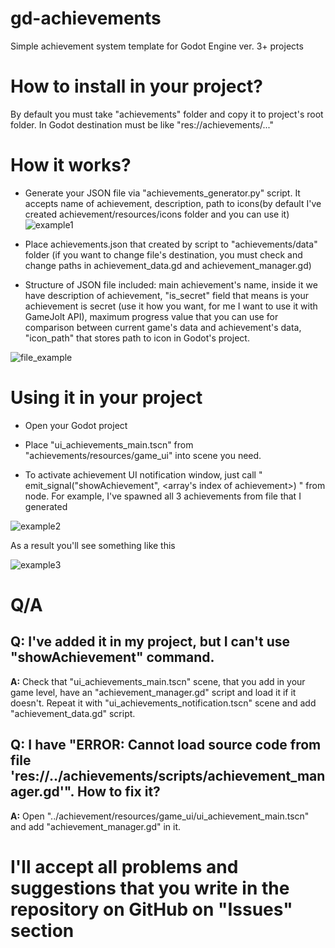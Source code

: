 # gd-achievements
Simple achievement system template for Godot Engine ver. 3+ projects

# How to install in your project?
By default you must take "achievements" folder and copy it to project's root folder. In Godot destination must be like "res://achievements/..."

# How it works?
* Generate your JSON file via "achievements_generator.py" script. It accepts name of achievement, description, path to icons(by default I've created achievement/resources/icons folder and you can use it)
![example1](https://i.imgur.com/n05Mxpl.png)

* Place achievements.json that created by script to "achievements/data" folder (if you want to change file's destination, you must check and change paths in achievement_data.gd and achievement_manager.gd)

* Structure of JSON file included: main achievement's name, inside it we have description of achievement, "is_secret" field that means is your achievement is secret (use it how you want, for me I want to use it with GameJolt API), maximum progress value that you can use for comparison between current game's data and achievement's data, "icon_path" that stores path to icon in Godot's project.

![file_example](https://i.imgur.com/BmPB62f.png)

# Using it in your project

* Open your Godot project

* Place "ui_achievements_main.tscn" from "achievements/resources/game_ui" into scene you need.

* To activate achievement UI notification window, just call " emit_signal("showAchievement", <array's index of achievement>) " from node.
For example, I've spawned all 3 achievements from file that I generated

![example2](https://i.imgur.com/R5eTN0z.png)

As a result you'll see something like this

![example3](https://i.imgur.com/HKMcwmJ.png)

# Q/A
## Q: I've added it in my project, but I can't use "showAchievement" command.
**A:** Check that "ui_achievements_main.tscn" scene, that you add in your game level, have an "achievement_manager.gd" script and load it if it doesn't. Repeat it with "ui_achievements_notification.tscn" scene and add "achievement_data.gd" script.

## Q: I have "ERROR: Cannot load source code from file 'res://../achievements/scripts/achievement_manager.gd'". How to fix it?
**A:** Open "../achievement/resources/game_ui/ui_achievement_main.tscn" and add "achievement_manager.gd" in it.

# I'll accept all problems and suggestions that you write in the repository on GitHub on "Issues" section
